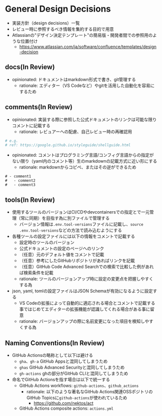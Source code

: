 # General Design Decisions

- 実装方針（design decisions）一覧
- レビュー時に参照するべき情報を集約する目的で用意
- Atlassianの"デザイン決定テンプレート"の簡易版・開発者間での参照用のような位置付け
  - <https://www.atlassian.com/ja/software/confluence/templates/design-decision>

## docs(In Review)

- opinionated: ドキュメントはmarkdown形式で書き、git管理する
  - rationale: エディター（VS Codeなど）やgitを活用した自動化を容易にするため

## comments(In Review)

- opinionated: 実装する際に参照した公式ドキュメントのリンクは可能な限りコメントに記載する
  - rationale: レビュアーへの配慮、自己レビュー時の再確認用

``` bash
# e.g.
# ref: https://google.github.io/styleguide/shellguide.html
```

- opinionated: コメントはプログラミング言語/コンフィグ言語からの指定がない限り（yaml内のコメント等）生のmarkdownの記載方式に近い形にする
  - rationale: markdownからコピペ、またはその逆ができるため

``` text
# - comment1
#   - comment2
#   - comment3
```

## tools(In Review)

- 使用するツールのバージョンはCI/CDやdevcontainersでの指定とで一元管理（常に同期）を目指す為に別ファイルで管理する
  - バージョン情報は`.env.tool-versions`ファイルに記載し、`source .env.tool-versions`などの方法で読み込むようにする
- 各種ツールの設定ファイルには以下の情報をコメントで記載する
  - 設定時のツールのバージョン
  - 公式ドキュメントの設定のページへのリンク
  - （任意）元のデフォルト値をコメントで記載
  - （任意）参考にしたGitHubリポジトリがあればリンクを記載
  - （任意）GitHub Code Advanced Searchでの検索で比較した例があれば検索条件を記載
  - rationale: ツールのバージョンアップ時に設定の変更点を把握しやすくする為
- json, yaml, tomlの設定ファイルはJSON Schemaが有効になるように設定する
  - VS Codeの拡張によって自動的に適応される場合とコメントで記載する事ではじめてエディターの拡張機能が認識してくれる場合がある事に留意
  - rationale: バージョンアップの際に名前変更になった項目を検知しやすくする為

## Naming Conventions(In Review)

- GitHub Actionsの略称として以下は避ける
  - `gha`、`gh-a` GitHub Appsと混同してしまうため
  - `ghas` GitHub Advanced Securityと混同してしまうため
  - `gh-actions` ghの部分がGitHub CLIと混同してしまうため
- 命名でGitHub Actionsを指す場合は以下で統一する
  - GitHub Actions workflows: `github-actions`、`github_actions`
    - rationale: 以下のような著名なGitHub Actions関連OSSポジトリのGitHub Topicsに`github-actions`が使われているため
      - <https://github.com/nektos/act>
  - GitHub Actions composite actions: `actions.yml`
